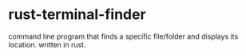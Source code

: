 # rust-terminal-finder
command line program that finds a specific file/folder and displays its location. written in rust.
